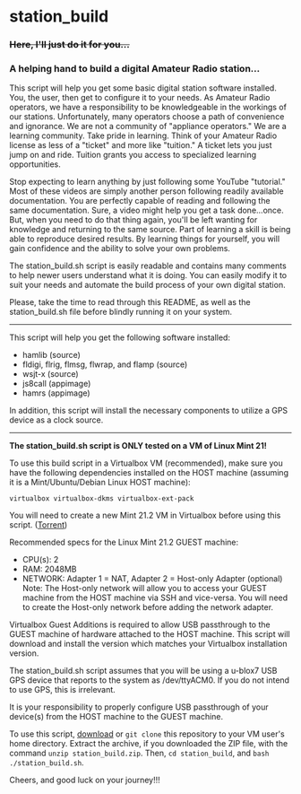 # station_build
### ~~Here, I'll just do it for you...~~
### A helping hand to build a digital Amateur Radio station...

This script will help you get some basic digital station software installed. You, the user, then get to configure it to your needs. As Amateur Radio operators, we have a responsibility to be knowledgeable in the workings of our stations. Unfortunately, many operators choose a path of convenience and ignorance. We are not a community of "appliance operators." We are a learning community. Take pride in learning. Think of your Amateur Radio license as less of a "ticket" and more like "tuition." A ticket lets you just jump on and ride. Tuition grants you access to specialized learning opportunities.

Stop expecting to learn anything by just following some YouTube "tutorial." Most of these videos are simply another person following readily available documentation. You are perfectly capable of reading and following the same documentation. Sure, a video might help you get a task done...once. But, when you need to do that thing again, you'll be left wanting for knowledge and returning to the same source. Part of learning a skill is being able to reproduce desired results. By learning things for yourself, you will gain confidence and the ability to solve your own problems. 

The station_build.sh script is easily readable and contains many comments to help newer users understand what it is doing. You can easily modify it to suit your needs and automate the build process of your own digital station.

Please, take the time to read through this README, as well as the station_build.sh file before blindly running it on your system.

---

This script will help you get the following software installed:
- hamlib (source)
- fldigi, flrig, flmsg, flwrap, and flamp (source)
- wsjt-x (source) 
- js8call (appimage)
- hamrs (appimage)

In addition, this script will install the necessary components to utilize a GPS device as a clock source.

---

**The station_build.sh script is ONLY tested on a VM of Linux Mint 21!**

To use this build script in a Virtualbox VM (recommended), make sure you have the following dependencies installed on the HOST machine (assuming it is a Mint/Ubuntu/Debian Linux HOST machine):

`virtualbox virtualbox-dkms virtualbox-ext-pack`

You will need to create a new Mint 21.2 VM in Virtualbox before using this script. ([Torrent](https://www.linuxmint.com/torrents/linuxmint-21.2-cinnamon-64bit.iso.torrent))

Recommended specs for the Linux Mint 21.2 GUEST machine:
- CPU(s): 2
- RAM: 2048MB
- NETWORK: Adapter 1 = NAT, Adapter 2 = Host-only Adapter (optional)
Note: The Host-only network will allow you to access your GUEST machine from the HOST machine via SSH and vice-versa. You will need to create the Host-only network before adding the network adapter.

Virtualbox Guest Additions is required to allow USB passthrough to the GUEST machine of hardware attached to the HOST machine. This script will download and install the version which matches your Virtualbox installation version.

The station_build.sh script assumes that you will be using a u-blox7 USB GPS device that reports to the system as /dev/ttyACM0. If you do not intend to use GPS, this is irrelevant.

It is your responsibility to properly configure USB passthrough of your device(s) from the HOST machine to the GUEST machine.

To use this script, [download](https://github.com/kg4vdk/station_build/archive/refs/heads/main.zip) or `git clone` this repository to your VM user's home directory. Extract the archive, if you downloaded the ZIP file, with the command `unzip station_build.zip`. Then, `cd station_build`, and `bash ./station_build.sh`.


Cheers, and good luck on your journey!!!

